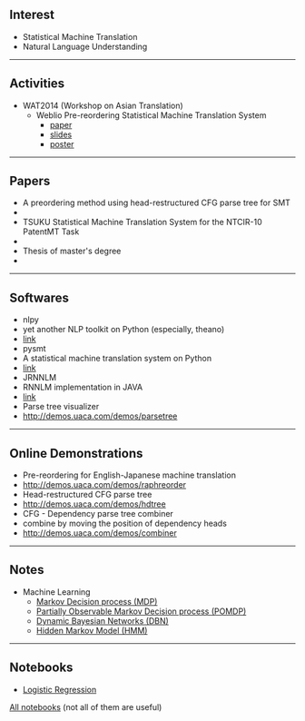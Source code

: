 
Interest
---
- Statistical Machine Translation
- Natural Language Understanding

------

Activities
---
- WAT2014 (Workshop on Asian Translation)
	- Weblio Pre-reordering Statistical Machine Translation System
		- [paper](/WAT2014/wat2014.paper.shu.pdf)
		- [slides](/WAT2014/wat2014.slides.shu.pdf)
		- [poster](/WAT2014/wat2014.poster.shu.pdf)

------
		
Papers
---

- A preordering method using head-restructured CFG parse tree for SMT
 - [](http://www.anlp.jp/proceedings/annual_meeting/2014/pdf_dir/P6-5.pdf)
- TSUKU Statistical Machine Translation System for the NTCIR-10 PatentMT Task
 - [](http://research.nii.ac.jp/ntcir/workshop/OnlineProceedings10/pdf/NTCIR/PatentMT/20-NTCIR10-PATENTMT-ZhuZ.pdf)
- Thesis of master's degree
 - []()

------

Softwares
---
- nlpy
 - yet another NLP toolkit on Python (especially, theano)
 - [link](nlpy.org)
- pysmt
 - A statistical machine translation system on Python
 - [link](/pysmt.md)
- JRNNLM
 - RNNLM implementation in JAVA
 - [link](/jrnnlm.md)
- Parse tree visualizer
 - http://demos.uaca.com/demos/parsetree

------


Online Demonstrations
---

- Pre-reordering for English-Japanese machine translation
 - http://demos.uaca.com/demos/raphreorder
- Head-restructured CFG parse tree
 - http://demos.uaca.com/demos/hdtree
- CFG - Dependency parse tree combiner
 - combine by moving the position of dependency heads
 - http://demos.uaca.com/demos/combiner

------

Notes
---
- Machine Learning
	- [Markov Decision process (MDP)](/machine_learning/markov_decision_process.md)
	- [Partially Observable Markov Decision process (POMDP)](/machine_learning/POMDP.md)
	- [Dynamic Bayesian Networks (DBN)](/machine_learning/dynamic_bayesian_networks.md)
	- [Hidden Markov Model (HMM)](/machine_learning/hidden_markov_model.md)

------


Notebooks
---
- [Logistic Regression](http://nbviewer.ipython.org/github/zomux/notebook/blob/master/Logistic%20Regression.ipynb)

[All notebooks](http://nbviewer.ipython.org/github/zomux/notebook/tree/master) (not all of them are useful)

